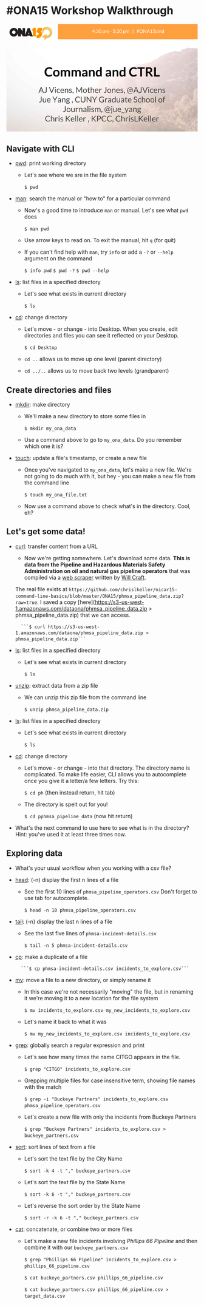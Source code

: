 #ONA15 Workshop Walkthrough
=============================

![](/ONA15/ONA_15_Session_Cover_Slide.png)

## Navigate with CLI

* [pwd](http://www.compciv.org/unix-tools/#pwd): print working directory

    * Let's see where we are in the file system

        ```$ pwd```

* [man](http://www.compciv.org/unix-tools/#man): search the manual or "how to" for a particular command

    * Now's a good time to introduce ```man``` or manual. Let's see what ```pwd``` does

        ```$ man pwd```

    * Use arrow keys to read on. To exit the manual, hit ```q``` (for quit)

    * If you can't find help with ```man```, try ```info``` or add a ```-?``` or ```--help``` argument on the command

        ```$ info pwd```
        ```$ pwd -?```
        ```$ pwd --help```

* [ls](http://www.compciv.org/unix-tools/#ls): list files in a specified directory

    * Let's see what exists in current directory

        ```$ ls```

* [cd](http://www.compciv.org/unix-tools/#cd): change directory

    * Let's move - or change - into Desktop. When you create, edit directories and files you can see it reflected on your Desktop.

        ```$ cd Desktop```

    * ```cd ..``` allows us to move up one level (parent directory)
    * ```cd ../..``` allows us to move back two levels (grandparent)

## Create directories and files

* [mkdir](http://www.compciv.org/unix-tools/#mkdir): make directory

    * We'll make a new directory to store some files in

        ```$ mkdir my_ona_data```

    * Use a command above to go to `my_ona_data`. Do you remember which one it is?


* [touch](http://www.compciv.org/unix-tools/#touch): update a file's timestamp, or create a new file

    * Once you've navigated to `my_ona_data`, let's make a new file. We're not going to do much with it, but hey - you can make a new file from the command line

        ```$ touch my_ona_file.txt```

    * Now use a command above to check what's in the directory. Cool, eh?

## Let's get some data!

* [curl](http://www.compciv.org/unix-tools/#curl): transfer content from a URL

    * Now we're getting somewhere. Let's download some data. **This is data from the Pipeline and Hazardous Materials Safety Administration on oil and natural gas pipeline operators** that was compiled via a [web scraper](https://github.com/SCPR/kpcc-data-team/tree/master/tools-and-scripts/pull-us-pipeline-operators) written by [Will Craft](https://twitter.com/craftworksxyz).

     The real file exists at ```https://github.com/chrislkeller/nicar15-command-line-basics/blob/master/ONA15/phmsa_pipeline_data.zip?raw=true```. I saved a copy [here](https://s3-us-west-1.amazonaws.com/dataona/phmsa_pipeline_data.zip > phmsa_pipeline_data.zip) that we can access.

        ```$ curl https://s3-us-west-1.amazonaws.com/dataona/phmsa_pipeline_data.zip > phmsa_pipeline_data.zip```

* [ls](http://www.compciv.org/unix-tools/#ls): list files in a specified directory

    * Let's see what exists in current directory

        ```$ ls```

* [unzip](http://www.compciv.org/unix-tools/#unzip): extract data from a zip file

    * We can unzip this zip file from the command line

        ```$ unzip phmsa_pipeline_data.zip```

* [ls](http://www.compciv.org/unix-tools/#ls): list files in a specified directory

    * Let's see what exists in current directory

        ```$ ls```

* [cd](http://www.compciv.org/unix-tools/#cd): change directory

    * Let's move - or change - into that directory. The directory name is complicated. To make life easier, CLI allows you to autocomplete once you give it a letter/a few letters. Try this:

        ```$ cd ph``` (then instead return, hit tab)

    * The directory is spelt out for you!

        ```$ cd pphmsa_pipeline_data``` (now hit return)

* What's the next command to use here to see what is in the directory? Hint: you've used it at least three times now.

## Exploring data

* What's your usual workflow when you working with a csv file?

* [head](http://www.compciv.org/unix-tools/#head): (-n) display the first n lines of a file

    * See the first 10 lines of ```phmsa_pipeline_operators.csv``` Don't forget to use tab for autocomplete.

        ```$ head -n 10 phmsa_pipeline_operators.csv```

* [tail](http://www.compciv.org/unix-tools/#tail): (-n) display the last n lines of a file

    * See the last five lines of ```phmsa-incident-details.csv```

        ```$ tail -n 5 phmsa-incident-details.csv```

* [cp](http://www.compciv.org/unix-tools/#cp): make a duplicate of a file

        ```$ cp phmsa-incident-details.csv incidents_to_explore.csv```

* [mv](http://www.compciv.org/unix-tools/#mv): move a file to a new directory, or simply rename it

    * In this case we're not necessarily "moving" the file, but in renaming it we're moving it to a new location for the file system

        ```$ mv incidents_to_explore.csv my_new_incidents_to_explore.csv```

    * Let's name it back to what it was

        ```$ mv my_new_incidents_to_explore.csv incidents_to_explore.csv```

* [grep](http://www.compciv.org/unix-tools/#grep): globally search a regular expression and print

    * Let's see how many times the name CITGO appears in the file.

        ```$ grep "CITGO" incidents_to_explore.csv```

    * Grepping multiple files for case insensitive term, showing file names with the match

        ```$ grep -i "Buckeye Partners" incidents_to_explore.csv phmsa_pipeline_operators.csv```

    * Let's create a new file with only the incidents from Buckeye Partners

        ```$ grep "Buckeye Partners" incidents_to_explore.csv > buckeye_partners.csv```

* [sort](http://www.compciv.org/unix-tools/#sort): sort lines of text from a file

    * Let's sort the text file by the City Name

        ```$ sort -k 4 -t "," buckeye_partners.csv```

    * Let's sort the text file by the State Name

        ```$ sort -k 6 -t "," buckeye_partners.csv```

    * Let's reverse the sort order by the State Name

        ```$ sort -r -k 6 -t "," buckeye_partners.csv```

* [cat](http://www.compciv.org/unix-tools/#cat): concatenate, or combine two or more files

    * Let's make a new file incidents involving *Phillips 66 Pipeline* and then combine it with our ```buckeye_partners.csv```

        ```$ grep "Phillips 66 Pipeline" incidents_to_explore.csv > phillips_66_pipeline.csv```

        ```$ cat buckeye_partners.csv phillips_66_pipeline.csv```

        ```$ cat buckeye_partners.csv phillips_66_pipeline.csv > target_data.csv```

